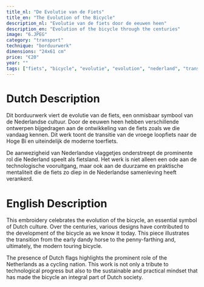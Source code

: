 ```yaml
---
title_nl: "De Evolutie van de Fiets"
title_en: "The Evolution of the Bicycle"
description_nl: "Evolutie van de fiets door de eeuwen heen"
description_en: "Evolution of the bicycle through the centuries"
image: "6.JPEG"
category: "transport"
technique: "borduurwerk"
dimensions: "24x61 cm"
price: "€20"
year: ""
tags: ["fiets", "bicycle", "evolutie", "evolution", "nederland", "transport", "duurzaam"]
---
```


# Dutch Description

Dit borduurwerk viert de evolutie van de fiets, een onmisbaar symbool van de Nederlandse cultuur. Door de eeuwen heen hebben verschillende ontwerpen bijgedragen aan de ontwikkeling van de fiets zoals we die vandaag kennen. Dit werk toont de transitie van de vroege loopfiets naar de Hoge Bi en uiteindelijk de moderne toerfiets.

De aanwezigheid van Nederlandse vlaggetjes onderstreept de prominente rol die Nederland speelt als fietsland. Het werk is niet alleen een ode aan de technologische vooruitgang, maar ook aan de duurzame en praktische mentaliteit die de fiets zo diep in de Nederlandse samenleving heeft verankerd.

# English Description

This embroidery celebrates the evolution of the bicycle, an essential symbol of Dutch culture. Over the centuries, various designs have contributed to the development of the bicycle as we know it today. This piece illustrates the transition from the early dandy horse to the penny-farthing and, ultimately, the modern touring bicycle.

The presence of Dutch flags highlights the prominent role of the Netherlands as a cycling nation. This work is not only a tribute to technological progress but also to the sustainable and practical mindset that has made the bicycle an integral part of Dutch society.
